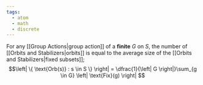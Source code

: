 ```yaml
---
tags:
  - atom
  - math
  - discrete
---
```

For any [[Group Actions|group action]] of a **finite** $G$ on $S$, the number of [[Orbits and Stabilizers|orbits]] is equal to the average size of the [[Orbits and Stabilizers|fixed subsets]];
$$\left| \{ \text{Orb(s)} : s \in S \} \right|  = \dfrac{1}{\left| G \right|}\sum_{g \in G} \left| \text{Fix}(g) \right| $$